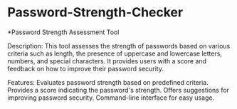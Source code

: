 # Password-Strength-Checker
*Password Strength Assessment Tool

Description: This tool assesses the strength of passwords based on various criteria such as length, the presence of uppercase and lowercase letters, numbers, and special characters. It provides users with a score and feedback on how to improve their password security.

Features: Evaluates password strength based on predefined criteria. Provides a score indicating the password's strength. Offers suggestions for improving password security. Command-line interface for easy usage.
